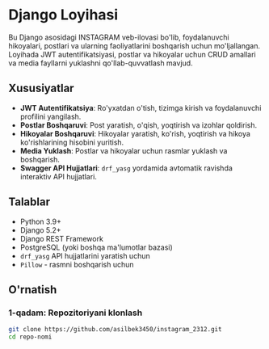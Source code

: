 # Django Loyihasi

Bu Django asosidagi INSTAGRAM veb-ilovasi bo'lib, foydalanuvchi hikoyalari, postlari va ularning faoliyatlarini boshqarish uchun mo'ljallangan. Loyihada JWT autentifikatsiyasi, postlar va hikoyalar uchun CRUD amallari va media fayllarni yuklashni qo'llab-quvvatlash mavjud.

## Xususiyatlar

- **JWT Autentifikatsiya**: Ro'yxatdan o'tish, tizimga kirish va foydalanuvchi profilini yangilash.
- **Postlar Boshqaruvi**: Post yaratish, o'qish, yoqtirish va izohlar qoldirish.
- **Hikoyalar Boshqaruvi**: Hikoyalar yaratish, ko'rish, yoqtirish va hikoya ko'rishlarining hisobini yuritish.
- **Media Yuklash**: Postlar va hikoyalar uchun rasmlar yuklash va boshqarish.
- **Swagger API Hujjatlari**: `drf_yasg` yordamida avtomatik ravishda interaktiv API hujjatlari.

## Talablar

- Python 3.9+
- Django 5.2+
- Django REST Framework
- PostgreSQL (yoki boshqa ma'lumotlar bazasi)
- `drf_yasg` API hujjatlarini yaratish uchun
- `Pillow` - rasmni boshqarish uchun

## O'rnatish

### 1-qadam: Repozitoriyani klonlash

```bash
git clone https://github.com/asilbek3450/instagram_2312.git
cd repo-nomi

